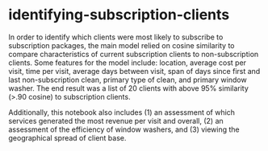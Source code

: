 # identifying-subscription-clients
In order to identify which clients were most likely to subscribe to subscription packages, the main model relied on cosine similarity to compare characteristics of current subscription clients to non-subscription clients. Some features for the model include: location, average cost per visit, time per visit, average days between visit, span of days since first and last non-subscription clean, primary type of clean, and primary window washer. The end result was a list of 20 clients with above 95% similarity (>.90 cosine) to subscription clients.

Additionally, this notebook also includes (1) an assessment of which services generated the most revenue per visit and overall, (2) an assessment of the efficiency of window washers, and (3) viewing the geographical spread of client base.
